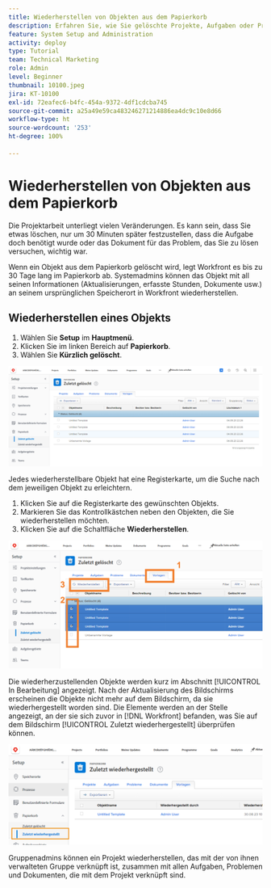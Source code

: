 ```yaml
---
title: Wiederherstellen von Objekten aus dem Papierkorb
description: Erfahren Sie, wie Sie gelöschte Projekte, Aufgaben oder Probleme im Papierkorb finden und wiederherstellen können.
feature: System Setup and Administration
activity: deploy
type: Tutorial
team: Technical Marketing
role: Admin
level: Beginner
thumbnail: 10100.jpeg
jira: KT-10100
exl-id: 72eafec6-b4fc-454a-9372-4df1cdcba745
source-git-commit: a25a49e59ca483246271214886ea4dc9c10e8d66
workflow-type: ht
source-wordcount: '253'
ht-degree: 100%

---
```


# Wiederherstellen von Objekten aus dem Papierkorb

Die Projektarbeit unterliegt vielen Veränderungen. Es kann sein, dass Sie etwas löschen, nur um 30 Minuten später festzustellen, dass die Aufgabe doch benötigt wurde oder das Dokument für das Problem, das Sie zu lösen versuchen, wichtig war.

Wenn ein Objekt aus dem Papierkorb gelöscht wird, legt Workfront es bis zu 30 Tage lang im Papierkorb ab. Systemadmins können das Objekt mit all seinen Informationen (Aktualisierungen, erfasste Stunden, Dokumente usw.) an seinem ursprünglichen Speicherort in Workfront wiederherstellen.

## Wiederherstellen eines Objekts

1. Wählen Sie **Setup** im **Hauptmenü**.
1. Klicken Sie im linken Bereich auf **Papierkorb**.
1. Wählen Sie **Kürzlich gelöscht**.

![Abschnitt „Kürzlich gelöscht“ des Papierkorbs im Setup-Bereich](assets/admin-fund-recycle-bin-1.png)

Jedes wiederherstellbare Objekt hat eine Registerkarte, um die Suche nach dem jeweiligen Objekt zu erleichtern.

1. Klicken Sie auf die Registerkarte des gewünschten Objekts.
1. Markieren Sie das Kontrollkästchen neben den Objekten, die Sie wiederherstellen möchten.
1. Klicken Sie auf die Schaltfläche **Wiederherstellen**.

![Im Papierkorb ausgewählte Objekte](assets/admin-fund-recycle-bin-2.png)

Die wiederherzustellenden Objekte werden kurz im Abschnitt [!UICONTROL In Bearbeitung] angezeigt. Nach der Aktualisierung des Bildschirms erscheinen die Objekte nicht mehr auf dem Bildschirm, da sie wiederhergestellt worden sind. Die Elemente werden an der Stelle angezeigt, an der sie sich zuvor in [!DNL Workfront] befanden, was Sie auf dem Bildschirm [!UICONTROL Zuletzt wiederhergestellt] überprüfen können.

![Abschnitt „Zuletzt wiederhergestellt“ des Papierkorbs im Setup-Bereich](assets/admin-fund-recycle-bin-3.png)

Gruppenadmins können ein Projekt wiederherstellen, das mit der von ihnen verwalteten Gruppe verknüpft ist, zusammen mit allen Aufgaben, Problemen und Dokumenten, die mit dem Projekt verknüpft sind.

<!---
learn more URL
Restoring deleted items
Viewing items that have been recently restored
--->
